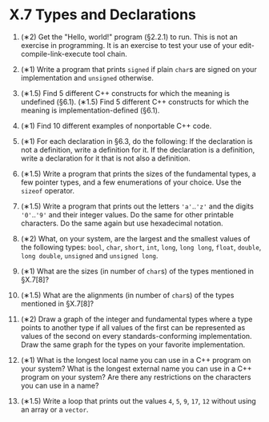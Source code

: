 # X.7 Types and Declarations

1. (∗2) Get the "Hello, world!" program (§2.2.1) to run. This is not an exercise in programming. It is an exercise to test your use of your edit-compile-link-execute tool chain.

2. (∗1) Write a program that prints `signed` if plain `char`s are signed on your implementation and `unsigned` otherwise.

3. (∗1.5) Find 5 different C++ constructs for which the meaning is undefined (§6.1). (∗1.5) Find 5 different C++ constructs for which the meaning is implementation-defined (§6.1).

4. (∗1) Find 10 different examples of nonportable C++ code.

5. (∗1) For each declaration in §6.3, do the following: If the declaration is not a definition, write a definition for it. If the declaration is a definition, write a declaration for it that is not also a definition.

6. (∗1.5) Write a program that prints the sizes of the fundamental types, a few pointer types, and a few enumerations of your choice. Use the `sizeof` operator.

7. (∗1.5) Write a program that prints out the letters `'a'`..`'z'` and the digits `'0'`..`'9'` and their integer values. Do the same for other printable characters. Do the same again but use hexadecimal notation.

8. (∗2) What, on your system, are the largest and the smallest values of the following types: `bool`, `char`, `short`, `int`, `long`, `long long`, `float`, `double`, `long double`, `unsigned` and `unsigned long`.

9. (∗1) What are the sizes (in number of `char`s) of the types mentioned in §X.7[8]?

10.  (∗1.5) What are the alignments (in number of `char`s) of the types mentioned in §X.7[8]?

11.  (∗2) Draw a graph of the integer and fundamental types where a type points to another type if all values of the first can be represented as values of the second on every standards-conforming implementation. Draw the same graph for the types on your favorite implementation.

12.  (∗1) What is the longest local name you can use in a C++ program on your system? What is the longest external name you can use in a C++ program on your system? Are there any restrictions on the characters you can use in a name?

13.  (∗1.5) Write a loop that prints out the values `4`, `5`, `9`, `17`, `12` without using an array or a `vector`.